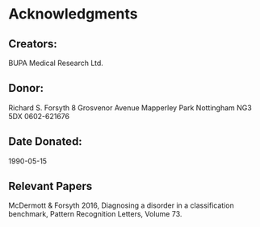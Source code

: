 # Acknowledgments
## Creators:
BUPA Medical Research Ltd.

## Donor:
Richard S. Forsyth
8 Grosvenor Avenue
Mapperley Park
Nottingham NG3 5DX
0602-621676

## Date Donated:
1990-05-15

## Relevant Papers
McDermott & Forsyth 2016, Diagnosing a disorder in a classification benchmark, Pattern Recognition Letters, Volume 73.
